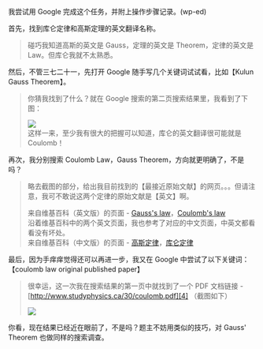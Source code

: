 我尝试用 Google 完成这个任务，并附上操作步骤记录。(wp-ed)

首先，找到库仑定律和高斯定理的英文翻译名称。

> 碰巧我知道高斯的英文是 Gauss，定理的英文是 Theorem，定律的英文是 Law。但库仑我就不太熟悉。  
  
然后，不管三七二十一，先打开 Google 随手写几个关键词试试看，比如【Kulun Gauss Theorem】。

> 你猜我找到了什么？就在 Google 搜索的第二页搜索结果里，我看到了下图：  
>   
> ![](https://pimfans.hintsnet.com/pub/search-keywords-coulomb.jpg)  
> 这样一来，至少我有很大的把握可以知道，库仑的英文翻译很可能就是 Coulomb！

  
再次，我分别搜索 Coulomb Law，Gauss Theorem，方向就更明确了，不是吗？

> 略去截图的部分，给出我目前找到的【最接近原始文献】的网页。。。但请注意，我可不敢说这两个定律的原始文献是【英文】啊。  
>   
> 来自维基百科（英文版）的页面 - [Gauss's law][0]，[Coulomb's law][1]  
> 沿着维基百科中的两个英文页面，我也参考了对应的中文页面，中英文都看看没有坏处。  
> 来自维基百科（中文版）的页面 - [高斯定律][2]，[库仑定律][3]

  
最后，因为手痒痒觉得还可以再进一步，我又在 Google 中尝试了以下关键词：【coulomb law original published paper】

> 很幸运，这一次我在搜索结果的第一页中就找到了一个 PDF 文档链接 - [http://www.studyphysics.ca/30/coulomb.pdf][4] （截图如下）  
>   
> ![](https://pimfans.hintsnet.com/pub/published-paper-coulomb.jpg)

  
你看，现在结果已经近在眼前了，不是吗？题主不妨用类似的技巧，对 Gauss' Theorem 也做同样的搜索调查。

[0]: https://en.wikipedia.org/wiki/Gauss%2527s_law
[1]: https://en.wikipedia.org/wiki/Coulomb%2527s_law
[2]: https://zh.wikipedia.org/wiki/%25E9%25AB%2598%25E6%2596%25AF%25E5%25AE%259A%25E5%25BE%258B
[3]: https://zh.wikipedia.org/wiki/%25E5%25BA%2593%25E4%25BB%2591%25E5%25AE%259A%25E5%25BE%258B
[4]: http://www.studyphysics.ca/30/coulomb.pdf

